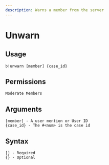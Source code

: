```yaml
---
description: Warns a member from the server
---
```


# Unwarn

## Usage

```
b!unwarn [member] {case_id}
```

## **Permissions**

```
Moderate Members
```

## **Arguments**

```
[member] - A user mention or User ID
{case_id} - The #<num> is the case id
```

## Syntax

```
[] - Required
{} - Optional
```
